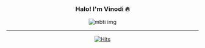 
<div align=center>
  
  ### Halo! I'm Vinodi 🔥
  ![mbti img](https://user-images.githubusercontent.com/83273272/168704544-9829450e-f2f5-4ccf-9b0d-862eea42d59e.png)
  <hr></hr>

  [![Hits](https://hits.seeyoufarm.com/api/count/incr/badge.svg?url=https%3A%2F%2Fgithub.com%2FskLee-HGU&count_bg=%23FFA82E&title_bg=%23FFA82E&icon=waze.svg&icon_color=%23FFFFFF&title=hits&edge_flat=false)](https://hits.seeyoufarm.com)
</div>
